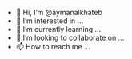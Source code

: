 - 👋 Hi, I’m @aymanalkhateb
- 👀 I’m interested in ...
- 🌱 I’m currently learning ...
- 💞️ I’m looking to collaborate on ...
- 📫 How to reach me ...

<!---
aymanalkhateb/aymanalkhateb is a ✨ special ✨ repository because its `README.md` (this file) appears on your GitHub profile.
You can click the Preview link to take a look at your changes.
--->
